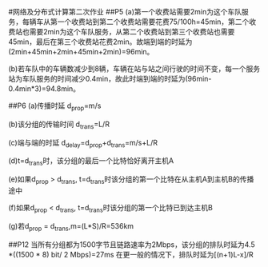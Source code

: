 #网络及分布式计算第二次作业
##P5
(a)第一个收费站需要2min为这个车队服务，每辆车从第一个收费站到第二个收费站需要花费75/100h=45min，第二个收费站也需要2min为这个车队服务，从第二个收费站到第三个收费站也需要45min，最后在第三个收费站花费2min。故端到端的时延为(2min+45min+2min+45min+2min)=96min。

(b)若车队中的车辆数减少到8辆，车辆在站与站之间行驶的时间不变，每一个服务站为车队服务的时间减少0.4min，故此时端到端的时延为(96min-0.4min*3)=94.8min。

##P6
(a)传播时延 d<sub>prop</sub>=m/s

(b)该分组的传输时间 d<sub>trans</sub>=L/R

(c)端与端的时延 d<sub>delay</sub>=d<sub>prop</sub>+d<sub>trans</sub>=m/s+L/R

(d)t=d<sub>trans</sub>时，该分组的最后一个比特恰好离开主机A

(e)如果d<sub>prop</sub> > d<sub>trans</sub>, t=d<sub>trans</sub>时该分组的第一个比特在从主机A到主机B的传播途中

(f)如果d<sub>prop</sub> < d<sub>trans</sub>, t=d<sub>trans</sub>时该分组的第一个比特已到达主机B

(g)若d<sub>prop</sub> = d<sub>trans</sub>,m=(L*S)/R=536km

##P12
当所有分组都为1500字节且链路速率为2Mbps，该分组的排队时延为4.5 *((1500 * 8) bit/ 2 Mbps)=27ms
在更一般的情况下，排队时延为[(n+1)L-x]/R